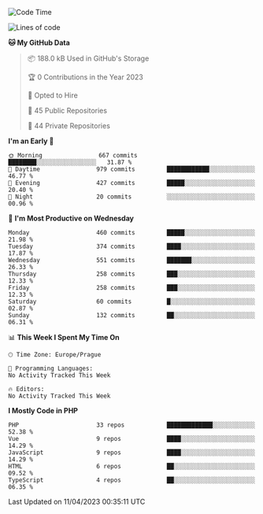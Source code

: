 <!--START_SECTION:waka-->
![Code Time](http://img.shields.io/badge/Code%20Time-1%2C583%20hrs%2058%20mins-blue)

![Lines of code](https://img.shields.io/badge/From%20Hello%20World%20I%27ve%20Written-682.3%20thousand%20lines%20of%20code-blue)

**🐱 My GitHub Data** 

> 📦 188.0 kB Used in GitHub's Storage 
 > 
> 🏆 0 Contributions in the Year 2023
 > 
> 💼 Opted to Hire
 > 
> 📜 45 Public Repositories 
 > 
> 🔑 44 Private Repositories 
 > 
**I'm an Early 🐤** 

```text
🌞 Morning                667 commits         ████████░░░░░░░░░░░░░░░░░   31.87 % 
🌆 Daytime                979 commits         ████████████░░░░░░░░░░░░░   46.77 % 
🌃 Evening                427 commits         █████░░░░░░░░░░░░░░░░░░░░   20.40 % 
🌙 Night                  20 commits          ░░░░░░░░░░░░░░░░░░░░░░░░░   00.96 % 
```
📅 **I'm Most Productive on Wednesday** 

```text
Monday                   460 commits         █████░░░░░░░░░░░░░░░░░░░░   21.98 % 
Tuesday                  374 commits         ████░░░░░░░░░░░░░░░░░░░░░   17.87 % 
Wednesday                551 commits         ███████░░░░░░░░░░░░░░░░░░   26.33 % 
Thursday                 258 commits         ███░░░░░░░░░░░░░░░░░░░░░░   12.33 % 
Friday                   258 commits         ███░░░░░░░░░░░░░░░░░░░░░░   12.33 % 
Saturday                 60 commits          █░░░░░░░░░░░░░░░░░░░░░░░░   02.87 % 
Sunday                   132 commits         ██░░░░░░░░░░░░░░░░░░░░░░░   06.31 % 
```


📊 **This Week I Spent My Time On** 

```text
🕑︎ Time Zone: Europe/Prague

💬 Programming Languages: 
No Activity Tracked This Week

🔥 Editors: 
No Activity Tracked This Week
```

**I Mostly Code in PHP** 

```text
PHP                      33 repos            █████████████░░░░░░░░░░░░   52.38 % 
Vue                      9 repos             ████░░░░░░░░░░░░░░░░░░░░░   14.29 % 
JavaScript               9 repos             ████░░░░░░░░░░░░░░░░░░░░░   14.29 % 
HTML                     6 repos             ██░░░░░░░░░░░░░░░░░░░░░░░   09.52 % 
TypeScript               4 repos             ██░░░░░░░░░░░░░░░░░░░░░░░   06.35 % 
```




 Last Updated on 11/04/2023 00:35:11 UTC
<!--END_SECTION:waka-->
<!--
**AlexKratky/AlexKratky** is a ✨ _special_ ✨ repository because its `README.md` (this file) appears on your GitHub profile.

Here are some ideas to get you started:

- 🔭 I’m currently working on ...
- 🌱 I’m currently learning ...
- 👯 I’m looking to collaborate on ...
- 🤔 I’m looking for help with ...
- 💬 Ask me about ...
- 📫 How to reach me: ...
- 😄 Pronouns: ...
- ⚡ Fun fact: ...
-->
